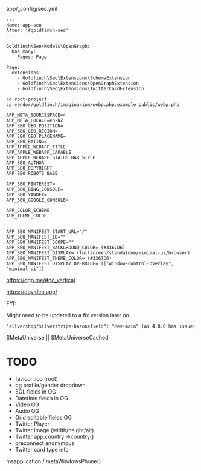 app/_config/seo.yml
```
---
Name: app-seo
After: '#goldfinch-seo'
---

Goldfinch\Seo\Models\OpenGraph:
  has_many:
    Pages: Page

Page:
  extensions:
    - Goldfinch\Seo\Extensions\SchemaExtension
    - Goldfinch\Seo\Extensions\OpenGraphExtension
    - Goldfinch\Seo\Extensions\TwitterCardExtension
```

```
cd root-project
cp vendor/goldfinch/imaginarium/webp.php.example public/webp.php
```

```
APP_META_SOURCESPACE=4
APP_META_LOCALE=en-NZ
APP_SEO_GEO_POSITION=
APP_SEO_GEO_REGION=
APP_SEO_GEO_PLACENAME=
APP_SEO_RATING=
APP_APPLE_WEBAPP_TITLE
APP_APPLE_WEBAPP_CAPABLE
APP_APPLE_WEBAPP_STATUS_BAR_STYLE
APP_SEO_AUTHOR
APP_SEO_COPYRIGHT
APP_SEO_ROBOTS_BASE

APP_SEO_PINTEREST=
APP_SEO_BING_CONSOLE=
APP_SEO_YANDEX=
APP_SEO_GOOGLE_CONSOLE=

APP_COLOR_SCHEME
APP_THEME_COLOR


APP_SEO_MANIFEST_START_URL="/"
APP_SEO_MANIFEST_ID=""
APP_SEO_MANIFEST_SCOPE=""
APP_SEO_MANIFEST_BACKGROUND_COLOR= (#3367D6)
APP_SEO_MANIFEST_DISPLAY= (fullscreen/standalone/minimal-ui/browser)
APP_SEO_MANIFEST_THEME_COLOR= (#3367D6)
APP_SEO_MANIFEST_DISPLAY_OVERRIDE= (["window-control-overlay", "minimal-ui"])
```

https://ogp.me/#no_vertical

https://ogvideo.app/

FYI:

Might need to be updated to a fix version later on
```
"silvershop/silverstripe-hasonefield": "dev-main" (as 4.0.0 has issue)
```

$MetaUniverse || $MetaUniverseCached






# TODO
- favicon.ico (root)
- og profile/gender dropdown
- EOL fields in OG
- Datetime fields in OG
- Video OG
- Audio OG
- Grid editable fields OG
- Twitter Player
- Twitter Image (width/height/alt)
- Twitter app:country ->country()
- preconnect anonymous
- Twitter card type info

<meta name="category" content="">
<meta http-equiv="date" content="date">
<meta http-equiv="last-modified" content="date">

<meta name="news_keywords" content="">
<link rel="amphtml" href="">

<meta http-equiv="refresh" content="30">

msapplication / metaWindowsPhone()

<link rel="search" type="application/opensearchdescription+xml" href="" title="">


<link rel="image_src" href="" type="image/jpeg">
<link rel="apple-touch-startup-image" href="">
